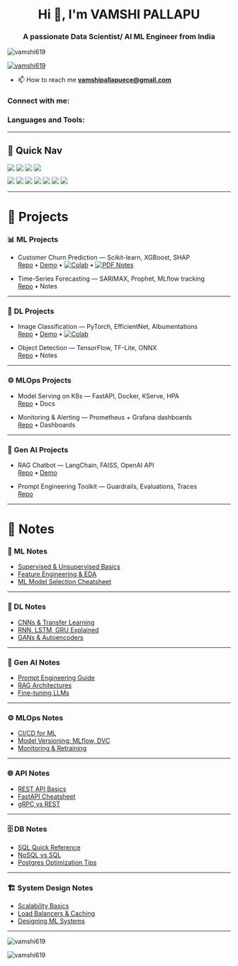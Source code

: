 <h1 align="center">Hi 👋, I'm VAMSHI PALLAPU</h1>
<h3 align="center">A passionate Data Scientist/ AI ML Engineer from India</h3>

<p align="left"> 
  <img src="https://komarev.com/ghpvc/?username=vamshi619&label=Profile%20views&color=0e75b6&style=flat" alt="vamshi619" /> 
</p>

<p align="left"> 
  <a href="https://github.com/ryo-ma/github-profile-trophy">
    <img src="https://github-profile-trophy.vercel.app/?username=vamshi619" alt="vamshi619" />
  </a> 
</p>

- 📫 How to reach me **vamshipallapuece@gmail.com**

<h3 align="left">Connect with me:</h3>
<p align="left"> 
<!-- Add your LinkedIn, Twitter, or Portfolio links here -->
</p>

<h3 align="left">Languages and Tools:</h3>
<p align="left"> 
  <!-- (Your Tools Section remains unchanged here) -->
</p>

---

## 🔗 Quick Nav
<div align="left">
  <a href="#ml-projects"><img src="https://img.shields.io/badge/📊%20ML%20Projects-%20-E74C3C?style=for-the-badge&labelColor=0A0A0A" /></a>
  <a href="#dl-projects"><img src="https://img.shields.io/badge/🧠%20DL%20Projects-%20-8A2BE2?style=for-the-badge&labelColor=0A0A0A" /></a>
  <a href="#mlops-projects"><img src="https://img.shields.io/badge/⚙️%20MLOps-%20-2ECC71?style=for-the-badge&labelColor=0A0A0A" /></a>
  <a href="#genai-projects"><img src="https://img.shields.io/badge/🤖%20Gen%20AI-%20-F39C12?style=for-the-badge&labelColor=0A0A0A" /></a>
</div>

<div align="left" style="margin-top:10px;">
  <a href="#ml-notes"><img src="https://img.shields.io/badge/📓%20ML%20Notes-%20-FF5733?style=for-the-badge&labelColor=0A0A0A" /></a>
  <a href="#dl-notes"><img src="https://img.shields.io/badge/📘%20DL%20Notes-%20-9370DB?style=for-the-badge&labelColor=0A0A0A" /></a>
  <a href="#genai-notes"><img src="https://img.shields.io/badge/🤖%20Gen%20AI%20Notes-%20-F1C40F?style=for-the-badge&labelColor=0A0A0A" /></a>
  <a href="#mlops-notes"><img src="https://img.shields.io/badge/⚙️%20MLOps%20Notes-%20-27AE60?style=for-the-badge&labelColor=0A0A0A" /></a>
  <a href="#api-notes"><img src="https://img.shields.io/badge/🌐%20API%20Notes-%20-00BFFF?style=for-the-badge&labelColor=0A0A0A" /></a>
  <a href="#db-notes"><img src="https://img.shields.io/badge/🗄️%20DB%20Notes-%20-8B4513?style=for-the-badge&labelColor=0A0A0A" /></a>
  <a href="#systemdesign-notes"><img src="https://img.shields.io/badge/🏗️%20System%20Design%20Notes-%20-34495E?style=for-the-badge&labelColor=0A0A0A" /></a>
</div>

---

# 🚀 Projects

<a id="ml-projects"></a>
<h3>📊 <b>ML Projects</b></h3>

- Customer Churn Prediction — Scikit-learn, XGBoost, SHAP  
  [Repo](#) • [Demo](#) • <a href="#"><img alt="Colab" src="https://colab.research.google.com/assets/colab-badge.svg"></a> • <a href="#"><img alt="PDF Notes" src="https://img.shields.io/badge/Notes-PDF-critical?logo=adobeacrobatreader&logoColor=white"></a>

- Time-Series Forecasting — SARIMAX, Prophet, MLflow tracking  
  [Repo](#) • Notes

---

<a id="dl-projects"></a>
<h3>🧠 <b>DL Projects</b></h3>

- Image Classification — PyTorch, EfficientNet, Albumentations  
  [Repo](#) • [Demo](#) • <a href="#"><img alt="Colab" src="https://colab.research.google.com/assets/colab-badge.svg"></a>

- Object Detection — TensorFlow, TF-Lite, ONNX  
  [Repo](#) • Notes

---

<a id="mlops-projects"></a>
<h3>⚙️ <b>MLOps Projects</b></h3>

- Model Serving on K8s — FastAPI, Docker, KServe, HPA  
  [Repo](#) • Docs

- Monitoring & Alerting — Prometheus + Grafana dashboards  
  [Repo](#) • Dashboards

---

<a id="genai-projects"></a>
<h3>🤖 <b>Gen AI Projects</b></h3>

- RAG Chatbot — LangChain, FAISS, OpenAI API  
  [Repo](#) • [Demo](#)

- Prompt Engineering Toolkit — Guardrails, Evaluations, Traces  
  [Repo](#)

---

# 📝 Notes

<a id="ml-notes"></a>
### 📓 ML Notes
- [Supervised & Unsupervised Basics](#)  
- [Feature Engineering & EDA](#)  
- [ML Model Selection Cheatsheet](#)

---

<a id="dl-notes"></a>
### 📘 DL Notes
- [CNNs & Transfer Learning](#)  
- [RNN, LSTM, GRU Explained](#)  
- [GANs & Autoencoders](#)

---

<a id="genai-notes"></a>
### 🤖 Gen AI Notes
- [Prompt Engineering Guide](#)  
- [RAG Architectures](#)  
- [Fine-tuning LLMs](#)

---

<a id="mlops-notes"></a>
### ⚙️ MLOps Notes
- [CI/CD for ML](#)  
- [Model Versioning: MLflow, DVC](#)  
- [Monitoring & Retraining](#)

---

<a id="api-notes"></a>
### 🌐 API Notes
- [REST API Basics](#)  
- [FastAPI Cheatsheet](#)  
- [gRPC vs REST](#)

---

<a id="db-notes"></a>
### 🗄️ DB Notes
- [SQL Quick Reference](#)  
- [NoSQL vs SQL](#)  
- [Postgres Optimization Tips](#)

---

<a id="systemdesign-notes"></a>
### 🏗️ System Design Notes
- [Scalability Basics](#)  
- [Load Balancers & Caching](#)  
- [Designing ML Systems](#)

---

<p><img align="center" src="https://github-readme-stats.vercel.app/api/top-langs?username=vamshi619&show_icons=true&locale=en&layout=compact" alt="vamshi619" /></p>

<p><img align="center" src="https://github-readme-streak-stats.herokuapp.com/?user=vamshi619&" alt="vamshi619" /></p>
